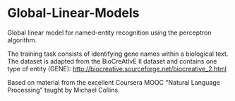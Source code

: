 Global-Linear-Models
====================

Global linear model for named-entity recognition using the perceptron algorithm.

The training task consists of identifying gene names within a biological text.
The dataset is adapted from the BioCreAtIvE II dataset and contains one type
of entity (GENE): http://biocreative.sourceforge.net/biocreative_2.html

Based on material from the excellent Coursera MOOC
"Natural Language Processing" taught by Michael Collins.
